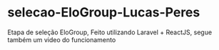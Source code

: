 # selecao-EloGroup-Lucas-Peres
Etapa de seleção EloGroup, Feito utilizando Laravel + ReactJS, segue também um video do funcionamento 
